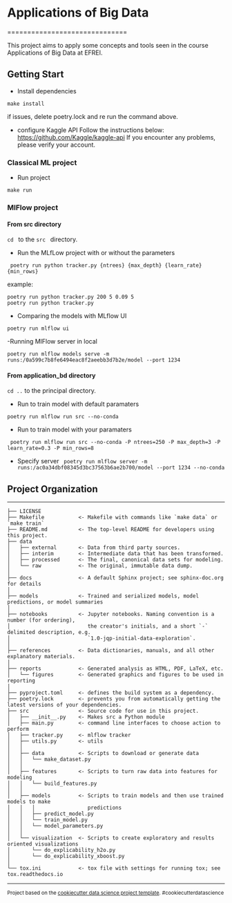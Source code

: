 # Applications of Big Data
==============================

This project aims to apply some concepts and tools seen in the course Applications of Big Data at EFREI.

## Getting Start

- Install dependencies
``` 
make install
```
if issues, delete poetry.lock and re run the command above.

- configure Kaggle API
Follow the instructions below:
https://github.com/Kaggle/kaggle-api
If you encounter any problems, please verify your account.

###  Classical ML project
- Run project
``` 
make run
```

###  MlFlow project

#### From src directory

```cd ``` to the ```src ``` directory.

- Run the MLfLow project with or without the parameters
```
 poetry run python tracker.py {ntrees} {max_depth} {learn_rate} {min_rows}
```
example:
``` 
poetry run python tracker.py 200 5 0.09 5
poetry run python tracker.py
```

- Comparing the models with MLflow UI
``` 
poetry run mlflow ui
```

-Running MlFlow server in local
``` 
poetry run mlflow models serve -m runs:/0a599c7b8fe6494eac8f2aeebb3d7b2e/model --port 1234 
```

#### From application_bd directory
```cd ..``` to the principal directory.

- Run to train model with default paramaters
```
poetry run mlflow run src --no-conda
```

- Run to train model with your paramaters
```
 poetry run mlflow run src --no-conda -P ntrees=250 -P max_depth=3 -P learn_rate=0.3 -P min_rows=8
```

- Specify server
```  poetry run mlflow server -m runs:/ac0a34dbf08345d3bc37563b6ae2b700/model --port 1234 --no-conda ```

## Project Organization
------------

    ├── LICENSE
    ├── Makefile           <- Makefile with commands like `make data` or `make train`
    ├── README.md          <- The top-level README for developers using this project.
    ├── data
    │   ├── external       <- Data from third party sources.
    │   ├── interim        <- Intermediate data that has been transformed.
    │   ├── processed      <- The final, canonical data sets for modeling.
    │   └── raw            <- The original, immutable data dump.
    │
    ├── docs               <- A default Sphinx project; see sphinx-doc.org for details
    │
    ├── models             <- Trained and serialized models, model predictions, or model summaries
    │
    ├── notebooks          <- Jupyter notebooks. Naming convention is a number (for ordering),
    │                         the creator's initials, and a short `-` delimited description, e.g.
    │                         `1.0-jqp-initial-data-exploration`.
    │
    ├── references         <- Data dictionaries, manuals, and all other explanatory materials.
    │
    ├── reports            <- Generated analysis as HTML, PDF, LaTeX, etc.
    │   └── figures        <- Generated graphics and figures to be used in reporting
    │
    ├── pyproject.toml     <- defines the build system as a dependency.
    ├── poetry.lock        <- prevents you from automatically getting the latest versions of your dependencies.
    ├── src                <- Source code for use in this project.
    │   ├── __init__.py    <- Makes src a Python module
    │   ├── main.py        <- command line interfaces to choose action to perform
    │   ├── tracker.py     <- mlflow tracker   
    │   ├── utils.py       <- utils   
    │   │
    │   ├── data           <- Scripts to download or generate data
    │   │   └── make_dataset.py
    │   │
    │   ├── features       <- Scripts to turn raw data into features for modeling
    │   │   └── build_features.py
    │   │
    │   ├── models         <- Scripts to train models and then use trained models to make
    │   │   │                 predictions
    │   │   ├── predict_model.py
    │   │   └── train_model.py
    │   │   └── model_parameters.py
    │   │
    │   └── visualization  <- Scripts to create exploratory and results oriented visualizations
    │       └── do_explicability_h2o.py
    │       └── do_explicability_xboost.py
    │
    └── tox.ini            <- tox file with settings for running tox; see tox.readthedocs.io


--------

<p><small>Project based on the <a target="_blank" href="https://drivendata.github.io/cookiecutter-data-science/">cookiecutter data science project template</a>. #cookiecutterdatascience</small></p>
